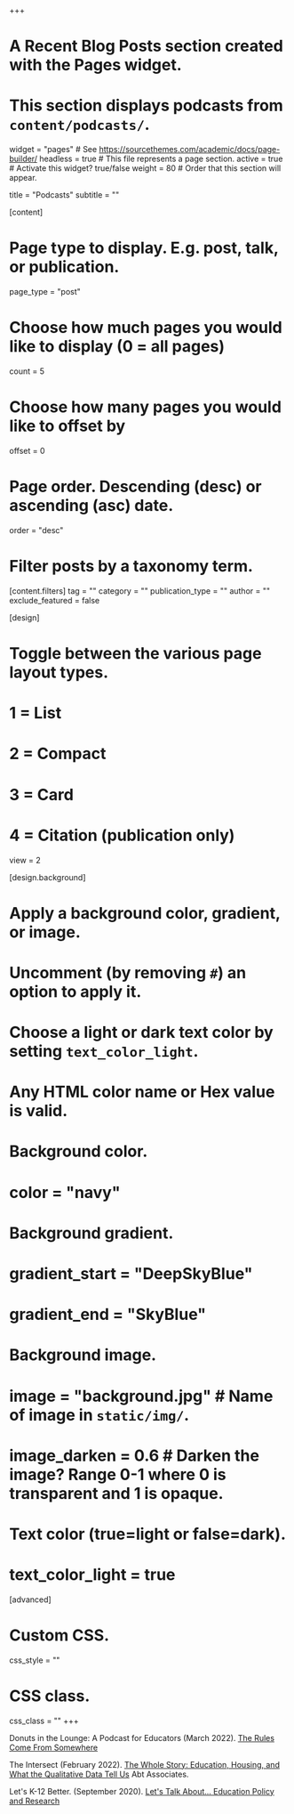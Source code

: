 +++
# A Recent Blog Posts section created with the Pages widget.
# This section displays podcasts from `content/podcasts/`.

widget = "pages"  # See https://sourcethemes.com/academic/docs/page-builder/
headless = true  # This file represents a page section.
active = true  # Activate this widget? true/false
weight = 80  # Order that this section will appear.

title = "Podcasts"
subtitle = ""

[content]
  # Page type to display. E.g. post, talk, or publication.
  page_type = "post"
  
  # Choose how much pages you would like to display (0 = all pages)
  count = 5
  
  # Choose how many pages you would like to offset by
  offset = 0

  # Page order. Descending (desc) or ascending (asc) date.
  order = "desc"

  # Filter posts by a taxonomy term.
  [content.filters]
    tag = ""
    category = ""
    publication_type = ""
    author = ""
    exclude_featured = false
  
[design]
  # Toggle between the various page layout types.
  #   1 = List
  #   2 = Compact
  #   3 = Card
  #   4 = Citation (publication only)
  view = 2
  
[design.background]
  # Apply a background color, gradient, or image.
  #   Uncomment (by removing `#`) an option to apply it.
  #   Choose a light or dark text color by setting `text_color_light`.
  #   Any HTML color name or Hex value is valid.
  
  # Background color.
  # color = "navy"
  
  # Background gradient.
  # gradient_start = "DeepSkyBlue"
  # gradient_end = "SkyBlue"
  
  # Background image.
  # image = "background.jpg"  # Name of image in `static/img/`.
  # image_darken = 0.6  # Darken the image? Range 0-1 where 0 is transparent and 1 is opaque.

  # Text color (true=light or false=dark).
  # text_color_light = true  
  
[advanced]
 # Custom CSS. 
 css_style = ""
 
 # CSS class.
 css_class = ""
+++

Donuts in the Lounge: A Podcast for Educators (March 2022). [The Rules Come From Somewhere](https://podcasts.apple.com/us/podcast/the-rules-come-from-somewhere-with-dr-cara-jackson/id1610942852?i=1000554854264) 

The Intersect (February 2022). [The Whole Story: Education, Housing, and What the Qualitative Data Tell Us](https://www.abtassociates.com/insights/podcast/the-whole-story-education-housing-and-what-the-qualitative-data-tell-us) Abt Associates. 

Let's K-12 Better. (September 2020). [Let's Talk About... Education Policy and Research](https://letsk12better.buzzsprout.com/1036873/5389156-let-s-talk-about-education-policy-and-research) 
